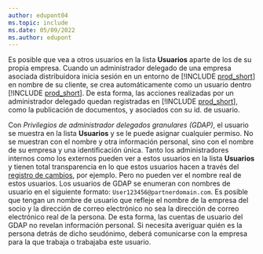 ```yaml
---
author: edupont04
ms.topic: include
ms.date: 05/09/2022
ms.author: edupont
---
```

Es posible que vea a otros usuarios en la lista **Usuarios** aparte de los de su propia empresa. Cuando un administrador delegado de una empresa asociada distribuidora inicia sesión en un entorno de [!INCLUDE [prod_short](prod_short.md)] en nombre de su cliente, se crea automáticamente como un usuario dentro [!INCLUDE [prod_short](prod_short.md)]. De esta forma, las acciones realizadas por un administrador delegado quedan registradas en [!INCLUDE [prod_short](prod_short.md)], como la publicación de documentos, y asociados con su id. de usuario.  

Con *Privilegios de administrador delegados granulares (GDAP)*, el usuario se muestra en la lista **Usuarios** y se le puede asignar cualquier permiso. No se muestran con el nombre y otra información personal, sino con el nombre de su empresa y una identificación única. Tanto los administradores internos como los externos pueden ver a estos usuarios en la lista **Usuarios** y tienen total transparencia en lo que estos usuarios hacen a través del [registro de cambios](../across-log-changes.md), por ejemplo. Pero no pueden ver el nombre real de estos usuarios. Los usuarios de GDAP se enumeran con nombres de usuario en el siguiente formato: `User123456@partnerdomain.com`. Es posible que tengan un nombre de usuario que refleje el nombre de la empresa del socio y la dirección de correo electrónico no sea la dirección de correo electrónico real de la persona. De esta forma, las cuentas de usuario del GDAP no revelan información personal. Si necesita averiguar quién es la persona detrás de dicho seudónimo, deberá comunicarse con la empresa para la que trabaja o trabajaba este usuario.  
